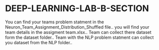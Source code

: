 # DEEP-LEARNING-LAB-B-SECTION

You can find your teams problem statment in the Neuron_Team_Assignment_Distribution_Shuffled file..
you will find your team details in the assigment team.xlsx..
Team can collect there dataset form the dataset folder..
Team with the NLP problem statment can collect you dataset from the NLP folder..

